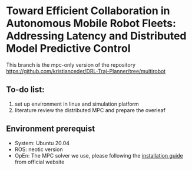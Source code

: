# Toward Efficient Collaboration in Autonomous Mobile Robot Fleets: Addressing Latency and Distributed Model Predictive Control

This branch is the mpc-only version of the repository https://github.com/kristianceder/DRL-Traj-Planner/tree/multirobot

## **To-do list:**
1. set up environment in linux and simulation platform
2. literature review the distributed MPC and prepare the overleaf 

## **Environment prerequist**
- System: Ubuntu 20.04
- ROS: neotic version
- OpEn: The MPC solver we use, please following the [installation guide](https://alphaville.github.io/optimization-engine/docs/installation) from official website
